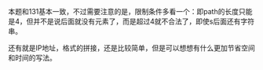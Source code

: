 本题和131基本一致，不过需要注意的是，限制条件多看一个：即path的长度只能是4，但并不是说后面就没有元素了，而是超过4就不合法了，即使s后面还有字符串。

还有就是IP地址，格式的拼接，还是比较简单，但是可以想想有什么更加节省空间和时间的写法。